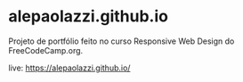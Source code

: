 # alepaolazzi.github.io
Projeto de portfólio feito no curso Responsive Web Design do FreeCodeCamp.org.

live: https://alepaolazzi.github.io/
